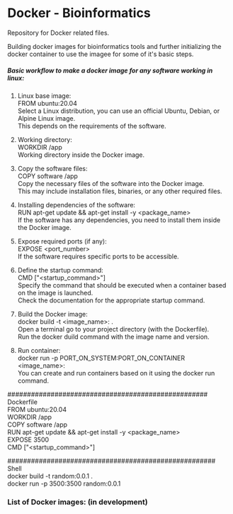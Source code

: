 # Docker - Bioinformatics
Repository for Docker related files.

Building docker images for bioinformatics tools and further initializing the docker container to use the imagee for some of it's basic steps.


##### Basic workflow to make a docker image for any software working in linux:  
1. Linux base image:  
   FROM ubuntu:20.04  
Select a Linux distribution, you can use an official Ubuntu, Debian, or Alpine Linux image.  
This depends on the requirements of the software.  

2. Working directory:  
   WORKDIR /app  
Working directory inside the Docker image.  

3. Copy the software files:  
   COPY software /app  
Copy the necessary files of the software into the Docker image.   
This may include installation files, binaries, or any other required files.  

4. Installing dependencies of the software:  
   RUN apt-get update && apt-get install -y <package_name>  
If the software has any dependencies, you need to install them inside the Docker image.  

5. Expose required ports (if any):  
   EXPOSE <port_number>  
If the software requires specific ports to be accessible.  

6. Define the startup command:  
   CMD ["<startup_command>"]  
Specify the command that should be executed when a container based on the image is launched.   
Check the documentation for the appropriate startup command.  

7. Build the Docker image:  
   docker build -t <image_name>:<tag> .  
Open a terminal go to your project directory (with the Dockerfile).  
Run the docker duild command with the image name and version.  

8. Run container:  
docker run -p PORT_ON_SYSTEM:PORT_ON_CONTAINER <image_name>:<tag>  
You can create and run containers based on it using the docker run command.  


  ################################################### Dockerfile  
   FROM ubuntu:20.04  
   WORKDIR /app  
   COPY software /app  
   RUN apt-get update && apt-get install -y <package_name>  
   EXPOSE 3500  
   CMD ["<startup_command>"]  

##################################################### Shell  
   docker build -t random:0.0.1 .  
   docker run -p 3500:3500 random:0.0.1  




### List of Docker images: (in development)

